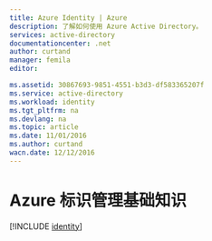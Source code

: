```yaml
---
title: Azure Identity | Azure
description: 了解如何使用 Azure Active Directory。
services: active-directory
documentationcenter: .net
author: curtand
manager: femila
editor: 

ms.assetid: 30867693-9851-4551-b3d3-df583365207f
ms.service: active-directory
ms.workload: identity
ms.tgt_pltfrm: na
ms.devlang: na
ms.topic: article
ms.date: 11/01/2016
ms.author: curtand
wacn.date: 12/12/2016
---
```


# Azure 标识管理基础知识
[!INCLUDE [identity](../../includes/identity.md)]

<!---HONumber=Mooncake_1205_2016-->
